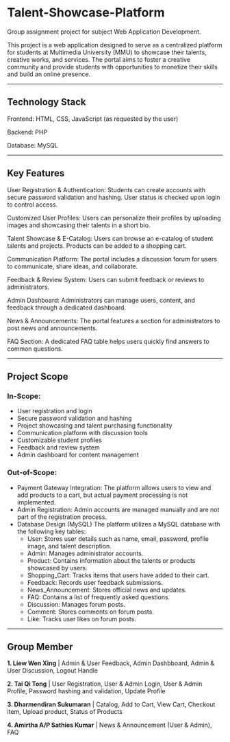 # Talent-Showcase-Platform

Group assignment project for subject Web Application Development.

This project is a web application designed to serve as a centralized platform for students at Multimedia University (MMU) to showcase their talents, creative works, and services. The portal aims to foster a creative community and provide students with opportunities to monetize their skills and build an online presence.

---
## Technology Stack
Frontend: HTML, CSS, JavaScript (as requested by the user)

Backend: PHP

Database: MySQL

---
## Key Features

User Registration & Authentication: Students can create accounts with secure password validation and hashing. User status is checked upon login to control access.

Customized User Profiles: Users can personalize their profiles by uploading images and showcasing their talents in a short bio.

Talent Showcase & E-Catalog: Users can browse an e-catalog of student talents and projects. Products can be added to a shopping cart.

Communication Platform: The portal includes a discussion forum for users to communicate, share ideas, and collaborate.

Feedback & Review System: Users can submit feedback or reviews to administrators.

Admin Dashboard: Administrators can manage users, content, and feedback through a dedicated dashboard.

News & Announcements: The portal features a section for administrators to post news and announcements.

FAQ Section: A dedicated FAQ table helps users quickly find answers to common questions.

---
## Project Scope
### In-Scope:
- User registration and login
- Secure password validation and hashing
- Project showcasing and talent purchasing functionality
- Communication platform with discussion tools
- Customizable student profiles
- Feedback and review system
- Admin dashboard for content management 

### Out-of-Scope:
- Payment Gateway Integration: The platform allows users to view and add products to a cart, but actual payment processing is not implemented.
- Admin Registration: Admin accounts are managed manually and are not part of the registration process.
- Database Design (MySQL)
  The platform utilizes a MySQL database with the following key tables:
  - User: Stores user details such as name, email, password, profile image, and talent description.
  - Admin: Manages administrator accounts.
  - Product: Contains information about the talents or products showcased by users.
  - Shopping_Cart: Tracks items that users have added to their cart.
  - Feedback: Records user feedback submissions.
  - News_Announcement: Stores official news and updates.
  - FAQ: Contains a list of frequently asked questions.
  - Discussion: Manages forum posts.
  - Comment: Stores comments on forum posts.
  - Like: Tracks user likes on forum posts.
--- 

## Group Member
**1. Liew Wen Xing** | Admin & User Feedback, Admin Dashbboard, Admin & User Discussion, Logout Handle

**2. Tai Qi Tong** | User Registration, User & Admin Login, User & Admin Profile, Password hashing and validation, Update Profile

**3. Dharmendiran Sukumaran** | Catalog, Add to Cart, View Cart, Checkout item, Upload product, Status of Products

**4. Amirtha A/P Sathies Kumar** | News & Announcement (User & Admin), FAQ
